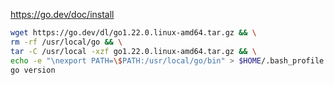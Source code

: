 https://go.dev/doc/install

```bash
wget https://go.dev/dl/go1.22.0.linux-amd64.tar.gz && \
rm -rf /usr/local/go && \
tar -C /usr/local -xzf go1.22.0.linux-amd64.tar.gz && \
echo -e "\nexport PATH=\$PATH:/usr/local/go/bin" > $HOME/.bash_profile && \
go version
```
